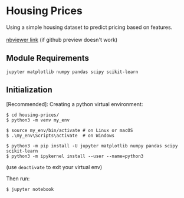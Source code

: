 # Housing Prices
Using a simple housing dataset to predict pricing based on features.  
<br>
[nbviewer link](https://nbviewer.jupyter.org/github/sjcantor/ml-projects/blob/main/housing-prices/housing-prices.ipynb) (if github preview doesn't work)

## Module Requirements
`jupyter matplotlib numpy pandas scipy scikit-learn`

## Initialization
[Recommended]: Creating a python virtual environment:
```
$ cd housing-prices/
$ python3 -m venv my_env

$ source my_env/bin/activate # on Linux or macOS
$ .\my_env\Scripts\activate  # on Windows

$ python3 -m pip install -U jupyter matplotlib numpy pandas scipy scikit-learn
$ python3 -m ipykernel install --user --name=python3
```
(use `deactivate` to exit your virtual env)  

Then run:
```
$ jupyter notebook
```
